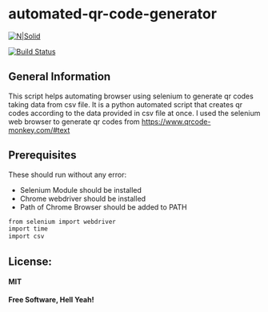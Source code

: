 # automated-qr-code-generator
[![N|Solid](https://vashukarn.github.io/top-logo.png)](https://vashukarn.github.io/)

[![Build Status](https://travis-ci.org/joemccann/dillinger.svg?branch=master)](https://github.com/vashukarn/automated-qr-code-generator)

## General Information
This script helps automating browser using selenium to generate qr codes taking data from csv file.
It is a python automated script that creates qr codes according to the data provided in csv file at once.
I used the selenium web browser to generate qr codes from https://www.qrcode-monkey.com/#text

## Prerequisites

These should run without any error: <br>

- Selenium Module should be installed <br>
- Chrome webdriver should be installed <br>
- Path of Chrome Browser should be added to PATH <br>

```sh
from selenium import webdriver
import time
import csv
```


## License:

#### MIT

**Free Software, Hell Yeah!**
